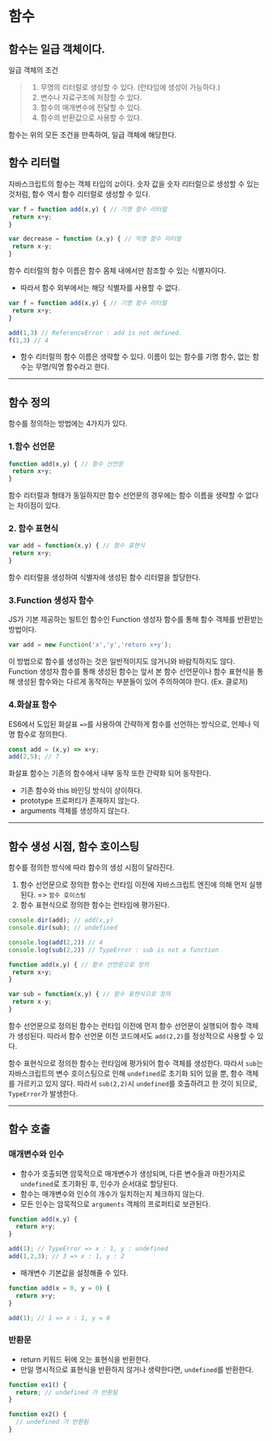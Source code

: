 # 함수

## 함수는 일급 객체이다.
 일급 객체의 조건
> 1. 무명의 리터럴로 생성할 수 있다. (런타임에 생성이 가능하다.)
> 2. 변수나 자료구조에 저장할 수 있다.
> 3. 함수의 매개변수에 전달할 수 있다.
> 4. 함수의 반환값으로 사용할 수 있다.

함수는 위의 모든 조건을 만족하여, 일급 객체에 해당한다.

## 함수 리터럴

자바스크립트의 함수는 객체 타입의 `값`이다. 
숫자 값을 숫자 리터럴으로 생성할 수 있는 것처럼, 함수 역시 함수 리터럴로 생성할 수 있다.

```javascript
var f = function add(x,y) { // 기명 함수 리터럴
 return x+y;
}

var decrease = function (x,y) { // 익명 함수 리터럴
 return x-y;
}
```

함수 리터럴의 함수 이름은 함수 몸체 내에서만 참조할 수 있는 식별자이다.
- 따라서 함수 외부에서는 해당 식별자를 사용할 수 없다.
```js
var f = function add(x,y) { // 기명 함수 리터럴
 return x+y;
}

add(1,3) // ReferenceError : add is not defined.
f(1,3) // 4
```
- 함수 리터럴의 함수 이름은 생략할 수 있다. 이름이 있는 함수를 기명 함수, 없는 함수는 무명/익명 함수라고 한다.

---

## 함수 정의

함수를 정의하는 방법에는 4가지가 있다.

### 1.함수 선언문
```javascript
function add(x,y) { // 함수 선언문
 return x+y;
}
```
함수 리터럴과 형태가 동일하지만 함수 선언문의 경우에는 함수 이름을 생략할 수 없다는 차이점이 있다.

### 2. 함수 표현식
```js
var add = function(x,y) { // 함수 표현식
 return x+y;
}
```
함수 리터럴을 생성하여 식별자에 생성된 함수 리터럴을 할당한다.

### 3.Function 생성자 함수
JS가 기본 제공하는 빌트인 함수인 Function 생성자 함수를 통해 함수 객체를 반환받는 방법이다.
```js
var add = new Function('x','y','return x+y'); 
```
이 방법으로 함수를 생성하는 것은 일반적이지도 않거니와 바람직하지도 않다.
Function 생성자 함수를 통해 생성된 함수는 앞서 본 함수 선언문이나 함수 표현식을 통해 생성된 함수와는 다르게 동작하는 부분들이 있어 주의하여야 한다. (Ex. 클로저)

### 4.화살표 함수
ES6에서 도입된 화살표 `=>`를 사용하여 간략하게 함수를 선언하는 방식으로, 언제나 익명 함수로 정의한다.
```js
const add = (x,y) => x+y;
add(2,5); // 7
```
화살표 함수는 기존의 함수에서 내부 동작 또한 간략화 되어 동작한다.
- 기존 함수와 this 바인딩 방식이 상이하다.
- prototype 프로퍼티가 존재하지 않는다.
- arguments 객체를 생성하지 않는다.

---

## 함수 생성 시점, 함수 호이스팅

함수를 정의한 방식에 따라 함수의 생성 시점이 달라진다.

1. 함수 선언문으로 정의한 함수는 런타임 이전에 자바스크립트 엔진에 의해 먼저 실행된다. => `함수 호이스팅`
2. 함수 표현식으로 정의한 함수는 런타임에 평가된다.

```js
console.dir(add); // add(x,y)
console.dir(sub); // undefined

console.log(add(2,2)) // 4
console.log(sub(2,2)) // TypeError : sub is not a function

function add(x,y) { // 함수 선언문으로 정의
 return x+y;
}

var sub = function(x,y) { // 함수 표현식으로 정의
 return x-y;
}
```

함수 선언문으로 정의된 함수는 런타임 이전에 먼저 함수 선언문이 실행되어 함수 객체가 생성된다.
따라서 함수 선언문 이전 코드에서도 `add(2,2)`를 정상적으로 사용할 수 있다.

함수 표현식으로 정의한 함수는 런타임에 평가되어 함수 객체를 생성한다.
따라서 `sub`는 자바스크립트의 변수 호이스팅으로 인해 `undefined`로 초기화 되어 있을 뿐, 함수 객체를 가르키고 있지 않다.
따라서 `sub(2,2)`시 `undefined`를 호출하려고 한 것이 되므로, `TypeError`가 발생한다.

---

## 함수 호출
### 매개변수와 인수
- 함수가 호출되면 암묵적으로 매개변수가 생성되며, 다른 변수들과 마찬가지로 `undefined`로 초기화된 후, 인수가 순서대로 할당된다.
- 함수는 매개변수와 인수의 개수가 일치하는지 체크하지 않는다.
- 모든 인수는 암묵적으로 `arguments` 객체의 프로퍼티로 보관된다.
```js
function add(x,y) {
  return x+y;
}

add(1); // TypeError => x : 1, y : undefined
add(1,2,3); // 3 => x : 1, y : 2
```
- 매개변수 기본값을 설정해줄 수 있다.
```js
function add(x = 0, y = 0) {
  return x+y;
}

add(1); // 1 => x : 1, y = 0
```

### 반환문
- return 키워드 뒤에 오는 표현식을 반환한다.
- 만일 명시적으로 표현식을 반환하지 않거나 생략한다면, `undefined`를 반환한다.
```js
function ex1() {
  return; // undefined 가 반환됨
}

function ex2() {
  // undefined 가 반환됨
}
```

